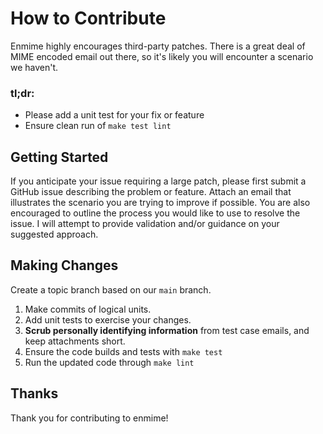 How to Contribute
=================

Enmime highly encourages third-party patches. There is a great deal of MIME
encoded email out there, so it's likely you will encounter a scenario we
haven't.

### tl;dr:

- Please add a unit test for your fix or feature
- Ensure clean run of `make test lint`


## Getting Started

If you anticipate your issue requiring a large patch, please first submit a
GitHub issue describing the problem or feature. Attach an email that illustrates
the scenario you are trying to improve if possible. You are also encouraged to
outline the process you would like to use to resolve the issue. I will attempt
to provide validation and/or guidance on your suggested approach.


## Making Changes

Create a topic branch based on our `main` branch.

1. Make commits of logical units.
2. Add unit tests to exercise your changes.
3. **Scrub personally identifying information** from test case emails, and
   keep attachments short.
4. Ensure the code builds and tests with `make test`
5. Run the updated code through `make lint`


## Thanks

Thank you for contributing to enmime!
